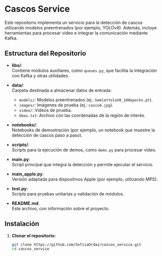 # Cascos Service

Este repositorio implementa un servicio para la detección de cascos utilizando modelos preentrenados (por ejemplo, YOLOv8). Además, incluye herramientas para procesar video e integrar la comunicación mediante Kafka.

## Estructura del Repositorio

- **libs/**:  
  Contiene módulos auxiliares, como `queues.py`, que facilita la integración con Kafka y otras utilidades.

- **data/**:  
  Carpeta destinada a almacenar datos de entrada:
  - `models/`: Modelos preentrenados (ej.: `hemletYoloV8_100epochs.pt`).
  - `images/`: Imágenes de prueba (ej.: `casco4.jpg`).
  - `video/`: Videos de prueba.
  - `bbox.txt`: Archivo con las coordenadas de la región de interés.

- **notebooks/**:  
  Notebooks de demostración (por ejemplo, un notebook que muestre la detección de cascos paso a paso).

- **scripts/**:  
  Scripts para la ejecución de demos, como `demo.py` para procesar video.

- **main.py**:  
  Script principal que integra la detección y permite ejecutar el servicio.

- **main_apple.py**:  
  Versión adaptada para dispositivos Apple (por ejemplo, utilizando MPS).

- **test.py**:  
  Scripts para pruebas unitarias y validación de módulos.

- **README.md**:  
  Este archivo, con información sobre el proyecto.

## Instalación

1. **Clonar el repositorio:**

   ```bash
   git clone https://github.com/SofiiaOrdaz/cascos_service.git
   cd cascos_service
